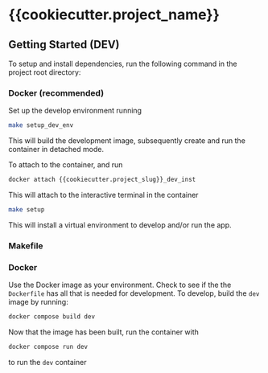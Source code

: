 # {{cookiecutter.project_name}}

## Getting Started (DEV)
To setup and install dependencies, run the following command in the project root directory:

### Docker (recommended)
Set up the develop environment running

```bash
make setup_dev_env
```

This will build the development image, subsequently create and run the container in detached mode.

To attach to the container, and run
```bash
docker attach {{cookiecutter.project_slug}}_dev_inst
```
This will attach to the interactive terminal in the container 


```bash
make setup
```
This will install a virtual environment to develop and/or run the app.

### Makefile

### Docker
Use the Docker image as your environment. Check to see if the the `Dockerfile` has all that is needed for development.
To develop, build the `dev` image by running:

```bash
docker compose build dev
```

Now that the image has been built, run the container with

```bash
docker compose run dev
```

to run the `dev` container
